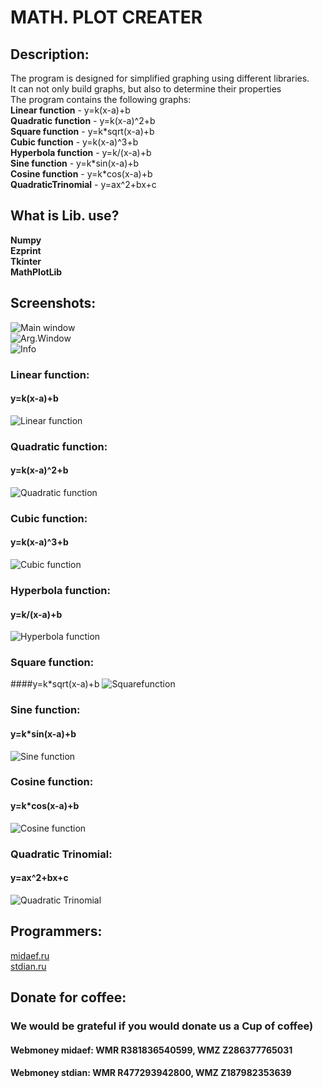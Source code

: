 # MATH. PLOT CREATER

## Description:

The program is designed for simplified graphing using different libraries.  
It can not only build graphs, but also to determine their properties  
The program contains the following graphs:  
**Linear function** - y=k(x-a)+b  
**Quadratic function** - y=k(x-a)^2+b  
**Square function** - y=k\*sqrt(x-a)+b  
**Cubic function** - y=k(x-a)^3+b  
**Hyperbola function** - y=k/(x-a)+b  
**Sine function** - y=k\*sin(x-a)+b  
**Cosine function** - y=k\*cos(x-a)+b  
**QuadraticTrinomial** - y=ax^2+bx+c  

## What is Lib. use?

**Numpy**  
**Ezprint**  
**Tkinter**  
**MathPlotLib**


## Screenshots:

![Main window](https://github.com/NameLessCorporation/math_plot_creater/raw/master/docs/screenshots/main.png)  
![Arg.Window](https://github.com/NameLessCorporation/math_plot_creater/raw/master/docs/screenshots/args.png)  
![Info](https://github.com/NameLessCorporation/math_plot_creater/raw/master/docs/screenshots/info.png)
### Linear function: 
#### y=k(x-a)+b
![Linear function](https://github.com/NameLessCorporation/math_plot_creater/raw/master/docs/screenshots/linear.png)
### Quadratic function:
#### y=k(x-a)^2+b
![Quadratic function](https://github.com/NameLessCorporation/math_plot_creater/raw/master/docs/screenshots/quadratic.png)
### Cubic function:
#### y=k(x-a)^3+b
![Cubic function](https://github.com/NameLessCorporation/math_plot_creater/raw/master/docs/screenshots/cubic.png)
### Hyperbola function:
#### y=k/(x-a)+b 
![Hyperbola function](https://github.com/NameLessCorporation/math_plot_creater/raw/master/docs/screenshots/hyperbola.png)
### Square function:
####y=k\*sqrt(x-a)+b
![Squarefunction](https://github.com/NameLessCorporation/math_plot_creater/raw/master/docs/screenshots/square.png)
### Sine function:
#### y=k\*sin(x-a)+b
![Sine function](https://github.com/NameLessCorporation/math_plot_creater/raw/master/docs/screenshots/sin.png)
### Cosine function:
#### y=k\*cos(x-a)+b
![Cosine function](https://github.com/NameLessCorporation/math_plot_creater/raw/master/docs/screenshots/cos.png)
### Quadratic Trinomial:
#### y=ax^2+bx+c
![Quadratic Trinomial](https://github.com/NameLessCorporation/math_plot_creater/raw/master/docs/screenshots/qt.png)

## Programmers:
[midaef.ru](http://midaef.ru)  
[stdian.ru](http://stdian.ru)

## Donate for coffee:
### We would be grateful if you would donate us a Cup of coffee)  
#### Webmoney **midaef**: WMR **R381836540599**, WMZ **Z286377765031**  
#### Webmoney **stdian**: WMR **R477293942800**, WMZ **Z187982353639**
